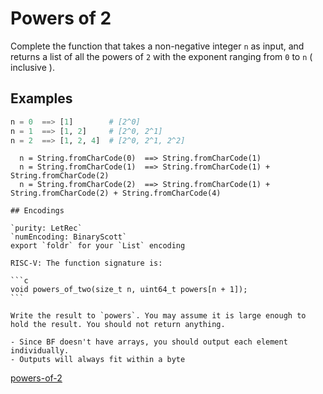 # Powers of 2

Complete the function that takes a non-negative integer `n` as input, and returns a list of all the powers of `2` with the exponent ranging from `0` to `n` ( inclusive ).

## Examples

```python
n = 0  ==> [1]        # [2^0]
n = 1  ==> [1, 2]     # [2^0, 2^1]
n = 2  ==> [1, 2, 4]  # [2^0, 2^1, 2^2]
```
```bf
  n = String.fromCharCode(0)  ==> String.fromCharCode(1)
  n = String.fromCharCode(1)  ==> String.fromCharCode(1) + String.fromCharCode(2)
  n = String.fromCharCode(2)  ==> String.fromCharCode(1) + String.fromCharCode(2) + String.fromCharCode(4)
```
~~~if:lambdacalc
## Encodings

`purity: LetRec`  
`numEncoding: BinaryScott`  
export `foldr` for your `List` encoding
~~~

~~~if:riscv
RISC-V: The function signature is:

```c
void powers_of_two(size_t n, uint64_t powers[n + 1]);
```

Write the result to `powers`. You may assume it is large enough to hold the result. You should not return anything.
~~~
~~~if:bf
- Since BF doesn't have arrays, you should output each element individually.
- Outputs will always fit within a byte
~~~



[powers-of-2](https://www.codewars.com/kata/57a083a57cb1f31db7000028)